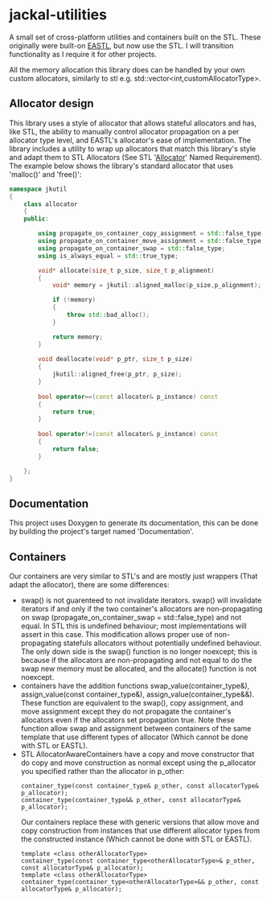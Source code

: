 # jackal-utilities
A small set of cross-platform utilities and containers built on the STL. These originally were built-on [EASTL](https://github.com/electronicarts/EASTL), but now use the STL. I will transition functionality as I require it for other projects.

All the memory allocation this library does can be handled by your own custom allocators, similarly to stl e.g. std::vector<int,customAllocatorType>.

## Allocator design
This library uses a style of allocator that allows stateful allocators and has, like STL, the ability to manually control allocator propagation on a per allocator type level, and EASTL's allocator's ease of implementation. The library includes a utility to wrap up allocators that match this library's style and adapt them to STL Allocators (See STL '[Allocator](https://en.cppreference.com/w/cpp/named_req/Allocator)' Named Requirement). The example below shows the library's standard allocator that uses 'malloc()' and 'free()':

```cpp
namespace jkutil
{
	class allocator
	{
	public:

		using propagate_on_container_copy_assignment = std::false_type;
		using propagate_on_container_move_assignment = std::false_type;
		using propagate_on_container_swap = std::false_type;
		using is_always_equal = std::true_type;

		void* allocate(size_t p_size, size_t p_alignment)
		{
			void* memory = jkutil::aligned_malloc(p_size,p_alignment);

			if (!memory)
			{
				throw std::bad_alloc();
			}

			return memory;
		}
		
		void deallocate(void* p_ptr, size_t p_size)
		{
			jkutil::aligned_free(p_ptr, p_size);
		}
		
		bool operator==(const allocator& p_instance) const
		{
			return true;
		}
		
		bool operator!=(const allocator& p_instance) const
		{
			return false;
		}

	};
}
```

## Documentation
This project uses Doxygen to generate its documentation, this can be done by building the project's target named 'Documentation'.

## Containers
Our containers are very similar to STL's and are mostly just wrappers (That adapt the allocator), there are some differences:
+ swap() is not guarenteed to not invalidate iterators. swap() will invalidate iterators if and only if the two container's allocators are non-propagating on swap (propagate_on_container_swap = std::false_type) and not equal. In STL this is undefined behaviour; most implementations will assert in this case. This modification allows proper use of non-propagating statefuls allocators without potentially undefined behaviour. The only down side is the swap() function is no longer noexcept; this is because if the allocators are non-propagating and not equal to do the swap new memory must be allocated, and the allocate() function is not noexcept.
+ containers have the addition functions swap_value(container_type<otherAllocatorType>&), assign_value(const container_type<otherAllocatorType>&), assign_value(container_type<otherAllocatorType>&&). These function are equivalent to the swap(), copy assignment, and move assignment except they do not propagate the container's allocators even if the allocators set propagation true. Note these function allow swap and assignment between containers of the same template that use different types of allocator (Which cannot be done with STL or EASTL).
+ STL AllocatorAwareContainers have a copy and move constructor that do copy and move construction as normal except using the p_allocator you specified rather than the allocator in p_other:
	```
	container_type(const container_type& p_other, const allocatorType& p_allocator);
	container_type(container_type&& p_other, const allocatorType& p_allocator);
	```
	Our containers replace these with generic versions that allow move and copy construction from instances that use different allocator types from the constructed instance (Which cannot be done with STL or EASTL).
	```
	template <class otherAllocatorType>
	container_type(const container_type<otherAllocatorType>& p_other, const allocatorType& p_allocator);	
	template <class otherAllocatorType>
	container_type(container_type<otherAllocatorType>&& p_other, const allocatorType& p_allocator);
	```